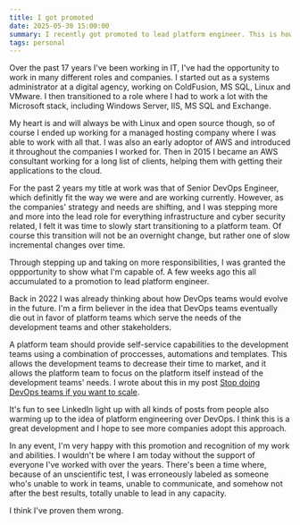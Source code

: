 ```yaml
---
title: I got promoted
date: 2025-05-30 15:00:00
summary: I recently got promoted to lead platform engineer. This is how and why.
tags: personal
---
```


Over the past 17 years I've been working in IT, I've had the opportunity to work in many different roles and companies. I started out as a systems administrator at a digital agency, working on ColdFusion, MS SQL, Linux and VMware. I then transitioned to a role where I had to work a lot with the Microsoft stack, including Windows Server, IIS, MS SQL and Exchange. 

My heart is and will always be with Linux and open source though, so of course I ended up working for a managed hosting company where I was able to work with all that. I was also an early adoptor of AWS and introduced it throughout the companies I worked for. Then in 2015 I became an AWS consultant working for a long list of clients, helping them with getting their applications to the cloud.

For the past 2 years my title at work was that of Senior DevOps Engineer, which definitly fit the way we were and are working currently. However, as the companies' strategy and needs are shifting, and I was stepping more and more into the lead role for everything infrastructure and cyber security related, I felt it was time to slowly start transitioning to a platform team. Of course this transition will not be an overnight change, but rather one of slow incremental changes over time.

Through stepping up and taking on more responsibilities, I was granted the oppportunity to show what I'm capable of. A few weeks ago this all accumulated to a promotion to lead platform engineer.

Back in 2022 I was already thinking about how DevOps teams would evolve in the future. I'm a firm believer in the idea that DevOps teams eventually die out in favor of platform teams which serve the needs of the development teams and other stakeholders.

A platform team should provide self-service capabilities to the development teams using a combination of proccesses, automations and templates. This allows the development teams to decrease their time to market, and it allows the platform team to focus on the platform itself instead of the development teams' needs. I wrote about this in my post [Stop doing DevOps teams if you want to scale](/posts/stop-doing-devops-teams/).

It's fun to see LinkedIn light up with all kinds of posts from people also warming up to the idea of platform engineering over DevOps. I think this is a great development and I hope to see more companies adopt this approach.

In any event, I'm very happy with this promotion and recognition of my work and abilities. I wouldn't be where I am today without the support of everyone I've worked with over the years. There's been a time where, because of an unscientific test, I was erroneously labeled as someone who's unable to work in teams, unable to communicate, and somehow not after the best results, totally unable to lead in any capacity.

I think I've proven them wrong.